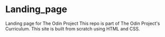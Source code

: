 # Landing_page
Landing page for The Odin Project
This repo is part of The Odin Project's Curriculum.
This site is built from scratch using HTML and CSS.
